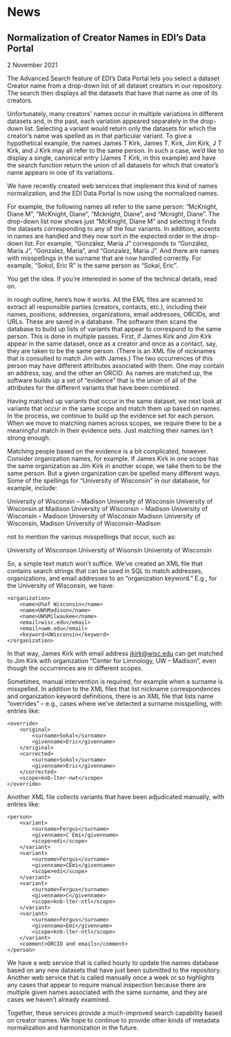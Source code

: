 # News

## Normalization of Creator Names in EDI’s Data Portal

2 November 2021

The Advanced Search feature of EDI’s Data Portal lets you select a dataset Creator name from a drop-down list of all dataset creators in our repository. The search then displays all the datasets that have that name as one of its creators.

Unfortunately, many creators’ names occur in multiple variations in different datasets and, in the past, each variation appeared separately in the drop-down list. Selecting a variant would return only the datasets for which the creator’s name was spelled as in that particular variant. To give a hypothetical example, the names James T Kirk, James T. Kirk, Jim Kirk, J T Kirk, and J Kirk may all refer to the same person. In such a case, we’d like to display a single, canonical entry (James T Kirk, in this example) and have the search function return the union of all datasets for which that creator’s name appears in one of its variations.

We have recently created web services that implement this kind of names normalization, and the EDI Data Portal is now using the normalized names.

For example, the following names all refer to the same person: “McKnight, Diane M”, “McKnight, Diane”, “Mcknight, Diane”, and “Mcnight, Diane”. The drop-down list now shows just “McKnight, Diane M” and selecting it finds the datasets corresponding to any of the four variants. In addition, accents in names are handled and they now sort in the expected order in the drop-down list. For example, “González, Maria J” corresponds to “González, María J”, “Gonzalez, Maria”, and “Gonzalez, Maria J”. And there are names with misspellings in the surname that are now handled correctly. For example, “Sokol, Eric R” is the same person as “Sokal, Eric”.

You get the idea. If you’re interested in some of the technical details, read on.

In rough outline, here’s how it works. All the EML files are scanned to extract all responsible parties (creators, contacts, etc.), including their names, positions, addresses, organizations, email addresses, ORCIDs, and URLs. These are saved in a database. The software then scans the database to build up lists of variants that appear to correspond to the same person. This is done in multiple passes. First, if James Kirk and Jim Kirk appear in the same dataset, once as a creator and once as a contact, say, they are taken to be the same person. (There is an XML file of nicknames that is consulted to match Jim with James.) The two occurrences of this person may have different attributes associated with them. One may contain an address, say, and the other an ORCID. As names are matched up, the software builds up a set of “evidence” that is the union of all of the attributes for the different variants that have been combined.

Having matched up variants that occur in the same dataset, we next look at variants that occur in the same scope and match them up based on names. In the process, we continue to build up the evidence set for each person. When we move to matching names across scopes, we require there to be a meaningful match in their evidence sets. Just matching their names isn’t strong enough.

Matching people based on the evidence is a bit complicated, however. Consider organization names, for example. If James Kirk in one scope has the same organization as Jim Kirk in another scope, we take them to be the same person. But a given organization can be spelled many different ways. Some of the spellings for “University of Wisconsin” in our database, for example, include:

University of Wisconsin – Madison
University of Wisconsin
University of Wisconsin at Madison
University of Wisconsin – Madison
University of Wisconsin – Madison
University of Wisconsin Madison
University of Wisconsin, Madison
University of Wisconsin-Madison

not to mention the various misspellings that occur, such as:

University of Wisconson
University of Wisonsin
Univeristy of Wisconsin

So, a simple text match won’t suffice. We’ve created an XML file that contains search strings that can be used in SQL to match addresses, organizations, and email addresses to an “organization keyword.” E.g., for the University of Wisconsin, we have:

```
<organization>
    <name>U%of Wisconsin</name>
    <name>UW%Madison</name>
    <name>UW%Milwaukee</name>
    <email>wisc.edu</email>
    <email>uwm.edu</email>
    <keyword>UWisconsin</keyword>
</organization>
```

In that way, James Kirk with email address jkirk@wisc.edu can get matched to Jim Kirk with organization “Center for Limnology, UW – Madison”, even though the occurrences are in different scopes.

Sometimes, manual intervention is required, for example when a surname is misspelled. In addition to the XML files that list nickname correspondences and organization keyword definitions, there is an XML file that lists name “overrides” – e.g., cases where we’ve detected a surname misspelling, with entries like:

```
<override>
    <original>
        <surname>Sokal</surname>
        <givenname>Eric</givenname>
    </original>
    <corrected>
        <surname>Sokol</surname>
        <givenname>Eric</givenname>
    </corrected>
    <scope>knb-lter-nwt</scope>
</override>
```

Another XML file collects variants that have been adjudicated manually, with entries like:

```
<person>
    <variant>
        <surname>Fergus</surname>
        <givenname>C Emi</givenname>
        <scope>edi</scope>
    </variant>
    <variant>
        <surname>Fergus</surname>
        <givenname>CEmi</givenname>
        <scope>edi</scope>
    </variant>
    <variant>
        <surname>Fergus</surname>
        <givenname>C</givenname>
        <scope>knb-lter-ntl</scope>
    </variant>
    <variant>
        <surname>Fergus</surname>
        <givenname>Emi</givenname>
        <scope>knb-lter-ntl</scope>
    </variant>
    <comment>ORCID and emails</comment>
</person>
```

We have a web service that is called hourly to update the names database based on any new datasets that have just been submitted to the repository. Another web service that is called manually once a week or so highlights any cases that appear to require manual inspection because there are multiple given names associated with the same surname, and they are cases we haven’t already examined.

Together, these services provide a much-improved search capability based on creator names. We hope to continue to provide other kinds of metadata normalization and harmonization in the future.

<!-- EDI repository, News, Technical -->

